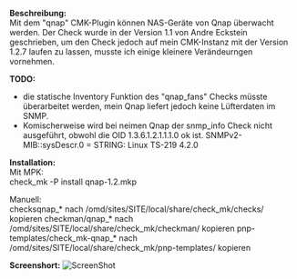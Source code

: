 **Beschreibung:**  
Mit dem "qnap" CMK-Plugin können NAS-Geräte von Qnap überwacht werden.
Der Check wurde in der Version 1.1 von Andre Eckstein geschrieben, um den Check jedoch auf mein CMK-Instanz mit der Version 1.2.7 laufen zu lassen, musste ich einige kleinere Verändeurngen vornehmen.

**TODO:**  
- die statische Inventory Funktion des "qnap_fans" Checks müsste überarbeitet werden, mein Qnap liefert jedoch keine Lüfterdaten im SNMP. 
- Komischerweise wird bei neimen Qnap der snmp_info Check nicht ausgeführt, obwohl die OID 1.3.6.1.2.1.1.1.0 ok ist.
  SNMPv2-MIB::sysDescr.0 = STRING: Linux TS-219 4.2.0

  
**Installation:**  
Mit MPK:  
check_mk -P install qnap-1.2.mkp
    
Manuell:  
checksqnap_*                  nach /omd/sites/SITE/local/share/check_mk/checks/   kopieren
checkman/qnap_*               nach /omd/sites/SITE/local/share/check_mk/checkman/ kopieren
pnp-templates/check_mk-qnap_* nach /omd/sites/SITE/local/share/check_mk/pnp-templates/ kopieren
  
**Screenshort:**
![ScreenShot](https://github.com/christianbur/check_mk/blob/master/qnap/screenshort_qnap.png)

 
